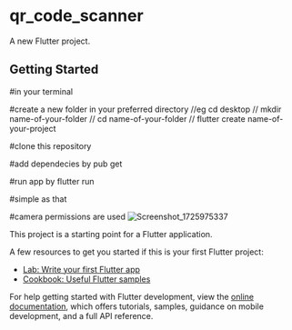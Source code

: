 # qr_code_scanner

A new Flutter project.

## Getting Started

#in your terminal

#create a new folder in your preferred directory 
//eg cd desktop
// mkdir name-of-your-folder
// cd name-of-your-folder
// flutter create name-of-your-project 

#clone this repository

#add dependecies by pub get 

#run app by flutter run

#simple as that

#camera permissions are used
![Screenshot_1725975337](https://github.com/user-attachments/assets/c8db2edf-14f3-416f-9670-d6b8c13830f7)


This project is a starting point for a Flutter application.

A few resources to get you started if this is your first Flutter project:

- [Lab: Write your first Flutter app](https://docs.flutter.dev/get-started/codelab)
- [Cookbook: Useful Flutter samples](https://docs.flutter.dev/cookbook)

For help getting started with Flutter development, view the
[online documentation](https://docs.flutter.dev/), which offers tutorials,
samples, guidance on mobile development, and a full API reference.
